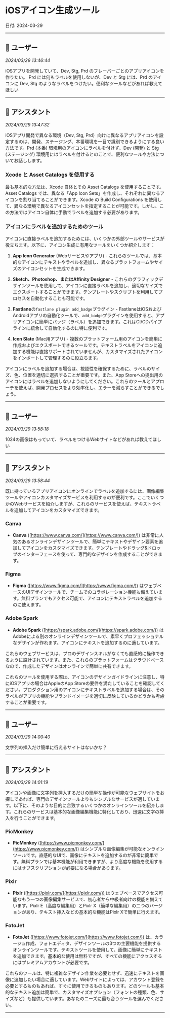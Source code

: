 # iOSアイコン生成ツール

日付: 2024-03-29

---

## 👤 ユーザー
*2024/03/29 13:46:44*

iOSアプリを開発していて、Dev, Stg, Prd のフレーバーごとのアプリアイコンを作りたい。
Prd には何もラベルを使用しないが、Dev と Stg には、Prd のアイコンに Dev, Stg のようなラベルをつけたい。便利なツールなどがあれば教えてほしい

---

## 🤖 アシスタント
*2024/03/29 13:47:32*

iOSアプリ開発で異なる環境（Dev, Stg, Prd）向けに異なるアプリアイコンを設定するのは、開発、ステージング、本番環境を一目で識別できるようにする良い方法です。Prd (本番) 環境用のアイコンにラベルを付けず、Dev (開発) と Stg (ステージング) 環境用にはラベルを付けるとのことで、便利なツールや方法についてお話しします。

### Xcode と Asset Catalogs を使用する

最も基本的な方法は、Xcode 自体とその Asset Catalogs を使用することです。Asset Catalogs では、異なる「App Icon Sets」を作成し、それぞれに異なるアイコンを割り当てることができます。Xcode の Build Configurations を使用して、異なる環境で異なるアイコンセットを指定することが可能です。しかし、この方法ではアイコン自体に手動でラベルを追加する必要があります。

### アイコンにラベルを追加するためのツール

アイコンに直接ラベルを追加するためには、いくつかの外部ツールやサービスが役立ちます。以下に、アイコン生成に有用なツールをいくつか紹介します：

1. **App Icon Generator** (Webサービスやアプリ) - これらのツールでは、基本的なアイコンにテキストやラベルを追加し、異なるプラットフォームやサイズのアイコンセットを生成できます。

2. **Sketch、Photoshop、またはAffinity Designer** - これらのグラフィックデザインツールを使用して、アイコンに直接ラベルを追加し、適切なサイズでエクスポートすることができます。テンプレートやスクリプトを利用してプロセスを自動化することも可能です。

3. **Fastlane**の`fastlane plugin add_badge`プラグイン - FastlaneはiOSおよびAndroidアプリの自動化ツールで、`add_badge`プラグインを使用すると、アプリアイコンに簡単にバッジ（ラベル）を追加できます。これはCI/CDパイプラインに統合して自動化するのに特に便利です。

4. **Icon Slate** (Mac用アプリ) - 複数のプラットフォーム用のアイコンを簡単に作成およびエクスポートできるツールです。テキストラベルをアイコンに追加する機能は直接サポートされていませんが、カスタマイズされたアイコンをインポートして管理するのに役立ちます。

アイコンにラベルを追加する場合は、視認性を確保するために、ラベルのサイズ、色、位置を適切に選択することが重要です。また、App Storeへの提出用のアイコンにはラベルを追加しないようにしてください。これらのツールとアプローチを使えば、開発プロセスをより効率化し、エラーを減らすことができるでしょう。

---

## 👤 ユーザー
*2024/03/29 13:58:18*

1024の画像はもっていて、ラベルをつけるWebサイトなどがあれば教えてほしい

---

## 🤖 アシスタント
*2024/03/29 13:58:44*

既に持っているアプリアイコンにオンラインでラベルを追加するには、画像編集ツールやアイコンカスタマイズサービスを利用するのが便利です。ここでいくつかのWebサービスを紹介しますが、これらのサービスを使えば、テキストラベルを追加してアイコンをカスタマイズできます。

### Canva
- **Canva** ([https://www.canva.com/](https://www.canva.com/)) は非常に人気のあるオンラインデザインツールで、簡単にテキストやデザイン要素を追加してアイコンをカスタマイズできます。テンプレートやドラッグ&ドロップのインターフェースを使って、専門的なデザインを作成することができます。

### Figma
- **Figma** ([https://www.figma.com/](https://www.figma.com/)) はウェブベースのUIデザインツールで、チームでのコラボレーション機能も備えています。無料プランでもアクセス可能で、アイコンにテキストラベルを追加するのに使えます。

### Adobe Spark
- **Adobe Spark** ([https://spark.adobe.com/](https://spark.adobe.com/)) はAdobeによる別のオンラインデザインツールで、素早くプロフェッショナルなデザインが作れます。アイコンにテキストを追加するのに適しています。

これらのウェブサービスは、プロのデザインスキルがなくても直感的に操作できるように設計されています。また、これらのプラットフォームはクラウドベースなので、作成したデザインはオンラインで簡単に共有できます。

これらのツールを使用する際は、アイコンのデザインガイドラインに注意し、特にiOSアプリの場合はAppleのApp Storeの要件を満たしていることを確認してください。プロダクション用のアイコンにテキストラベルを追加する場合は、そのラベルがアプリの機能やブランドイメージを適切に反映しているかどうかも考慮することが重要です。

---

## 👤 ユーザー
*2024/03/29 14:00:40*

文字列の挿入だけ簡単に行えるサイトはないかな？

---

## 🤖 アシスタント
*2024/03/29 14:01:19*

アイコンや画像に文字列を挿入するだけの簡単な操作が可能なウェブサイトをお探しであれば、専門のデザインツールよりもシンプルなサービスが適しています。以下に、そのような目的に合致するいくつかのオンラインツールを紹介します。これらのサービスは基本的な画像編集機能に特化しており、迅速に文字の挿入を行うことができます。

### PicMonkey
- **PicMonkey** ([https://www.picmonkey.com/](https://www.picmonkey.com/)) はシンプルな画像編集が可能なオンラインツールです。直感的なUIで、画像にテキストを追加するのが非常に簡単です。無料プランでは基本機能が利用できますが、より高度な機能を使用するにはサブスクリプションが必要になる場合があります。

### Pixlr
- **Pixlr** ([https://pixlr.com/](https://pixlr.com/)) はウェブベースでアクセス可能なもう一つの画像編集サービスで、初心者から中級者向けの機能を備えています。Pixlr E（高度な編集用）とPixlr X（簡単な編集用）の二つのバージョンがあり、テキスト挿入などの基本的な機能はPixlr Xで簡単に行えます。

### FotoJet
- **FotoJet** ([https://www.fotojet.com/](https://www.fotojet.com/)) は、カラージュ作成、フォトエディタ、デザインツールの3つの主要機能を提供するオンラインツールです。テキストツールを使用して、画像に簡単にテキストを追加できます。基本的な使用は無料ですが、すべての機能にアクセスするにはプレミアムアカウントが必要です。

これらのツールは、特に複雑なデザイン作業を必要とせず、迅速にテキストを画像に追加したい場合に適しています。Webサイトによっては、アカウント登録を必要とするものもあれば、すぐに使用できるものもあります。どのツールも基本的なテキスト追加は簡単で、カスタマイズオプション（フォントの種類、色、サイズなど）も提供しています。あなたのニーズに最も合うツールを選んでください。

---
